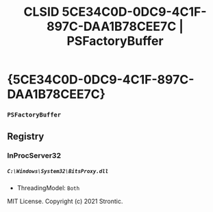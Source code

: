 ﻿---
title: "CLSID 5CE34C0D-0DC9-4C1F-897C-DAA1B78CEE7C | PSFactoryBuffer"
excerpt: What is COM-Object CLSID 5CE34C0D-0DC9-4C1F-897C-DAA1B78CEE7C?
---

# {5CE34C0D-0DC9-4C1F-897C-DAA1B78CEE7C}

### `PSFactoryBuffer`

## Registry


### InProcServer32

##### `C:\Windows\System32\BitsProxy.dll`
* ThreadingModel: `Both`

MIT License. Copyright (c) 2021 Strontic.


